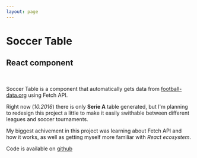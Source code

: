 ```yaml
---
layout: page
---
```



<h1 class="title">Soccer Table</h1>

<h2 class="title">React component</h2>

<div class="project-portfolio-image-post">
  <a href="https://github.com/renopeno/soccer-tables">
    <img src="/img/portfolio/soccer-table.png" alt="" />
  </a>
</div>
<br>

Soccer Table is a component that automatically gets data from [football-data.org](http://http://football-data.org/) using Fetch API.

Right now (_10.2016_) there is only **Serie A** table generated, but I'm planning to redesign this project a little to make it easily swithable between different leagues and soccer tournaments.

My biggest achivement in this project was learning about Fetch API and how it works, as well as getting myself more familiar with _React ecosystem_.

Code is available on  [github](https://github.com/renopeno/soccer-tables)
